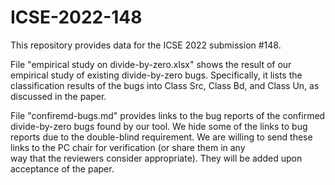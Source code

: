 # ICSE-2022-148
This repository provides data for the ICSE 2022 submission #148.

File "empirical study on divide-by-zero.xlsx" shows the result of our empirical study of
existing divide-by-zero bugs. Specifically, it lists the classification results of the bugs
into Class Src, Class Bd, and Class Un, as discussed in the paper.

File "confiremd-bugs.md" provides links to the bug reports of the confirmed divide-by-zero bugs 
found by our tool. We hide some of the links to bug reports due to the double-blind requirement.
We are willing to send these links to the PC chair for verification (or share them in any  
way that the reviewers consider appropriate). They will be added upon acceptance of the paper.
